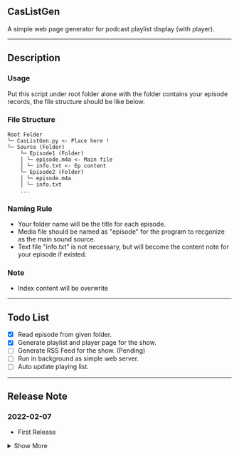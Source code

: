 ## CasListGen

A simple web page generator for podcast playlist display (with player).
  
---
  
## Description
  
### Usage
Put this script under root folder alone with the folder contains your episode records, the file structure should be like below.
  
### File Structure
```
Root Folder
└─ CasListGen.py <- Place here !
└─ Source (Folder)
	└─ Episode1 (Folder)
	│ └─ episode.m4a <- Main file
	│ └─ info.txt <- Ep content
	└─ Episode2 (Folder)
	│ └─ episode.m4a
	│ └─ info.txt
	...
```
  
### Naming Rule
- Your folder name will be the title for each episode.
- Media file should be named as "episode" for the program to recgonize as the main sound source.
- Text file "info.txt" is not necessary, but will become the content note for your episode if existed.
  
### Note
- Index content will be overwrite  
  
---
  
## Todo List
- [x] Read episode from given folder.
- [x] Generate playlist and player page for the show.
- [ ] Generate RSS Feed for the show. (Pending)
- [ ] Run in background as simple web server.
- [ ] Auto update playing list.
  
---
  
## Release Note
  
### 2022-02-07
- First Release

<details>
<summary>Show More</summary>
<p>

None

</p>
</details> 